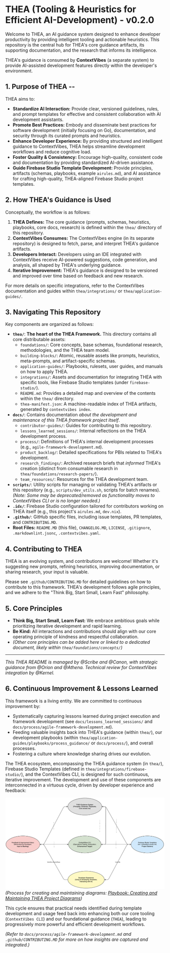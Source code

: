 # THEA (Tooling & Heuristics for Efficient AI-Development) - v0.2.0

Welcome to THEA, an AI guidance system designed to enhance developer productivity by providing intelligent tooling and actionable heuristics. This repository is the central hub for THEA's core guidance artifacts, its supporting documentation, and the research that informs its intelligence.

THEA's guidance is consumed by **ContextVibes** (a separate system) to provide AI-assisted development features directly within the developer's environment.

## 1. Purpose of THEA --

THEA aims to:

* **Standardize AI Interaction:** Provide clear, versioned guidelines, rules, and prompt templates for effective and consistent collaboration with AI development assistants.
* **Promote Best Practices:** Embody and disseminate best practices for software development (initially focusing on Go), documentation, and security through its curated prompts and heuristics.
* **Enhance Developer Experience:** By providing structured and intelligent guidance to ContextVibes, THEA helps streamline development workflows and reduce cognitive load.
* **Foster Quality & Consistency:** Encourage high-quality, consistent code and documentation by providing standardized AI-driven assistance.
* **Guide Firebase Studio Template Development:** Provide principles, artifacts (schemas, playbooks, example `airules.md`), and AI assistance for crafting high-quality, THEA-aligned Firebase Studio project templates.

## 2. How THEA's Guidance is Used

Conceptually, the workflow is as follows:

1. **THEA Defines:** The core guidance (prompts, schemas, heuristics, playbooks, core docs, research) is defined within the `thea/` directory of this repository.
2. **ContextVibes Consumes:** The ContextVibes engine (in its separate repository) is designed to fetch, parse, and interpret THEA's guidance artifacts.
3. **Developers Interact:** Developers using an IDE integrated with ContextVibes receive AI-powered suggestions, code generation, and analysis, all shaped by THEA's underlying guidance.
4. **Iterative Improvement:** THEA's guidance is designed to be versioned and improved over time based on feedback and new research.

For more details on specific integrations, refer to the ContextVibes documentation and guides within `thea/integrations/` or `thea/application-guides/`.

## 3. Navigating This Repository

Key components are organized as follows:

*   **`thea/`**: **The heart of the THEA Framework.** This directory contains all core distributable assets:
    *   `foundations/`: Core concepts, base schemas, foundational research, methodologies, and the THEA team model.
    *   `building-blocks/`: Atomic, reusable assets like prompts, heuristics, meta-prompts, and artifact-specific schemas.
    *   `application-guides/`: Playbooks, rulesets, user guides, and manuals on how to apply THEA.
    *   `integrations/`: Assets and documentation for integrating THEA with specific tools, like Firebase Studio templates (under `firebase-studio/`).
    *   `README.md`: Provides a detailed map and overview of the contents within the `thea/` directory.
    *   `thea-manifest.json`: A machine-readable index of THEA artifacts, generated by `contextvibes index`.
*   **`docs/`**: Contains documentation *about the development and maintenance of this THEA framework project itself*.
    *   `contributor-guides/`: Guides for contributing to *this* repository.
    *   `lessons_learned_sessions/`: Internal reflections on the THEA development process.
    *   `process/`: Definitions of THEA's internal development processes (e.g., `agile-framework-development.md`).
    *   `product_backlog/`: Detailed specifications for PBIs related to THEA's development.
    *   `research_findings/`: Archived research briefs that *informed* THEA's creation (distinct from consumable research in `thea/foundations/research-papers/`).
    *   `team_resources/`: Resources for the THEA development team.
*   **`scripts/`**: Utility scripts for managing or validating THEA's artifacts or this repository (e.g., `scripts/dev_utils.sh`, scripts for batch renames). *(Note: Some may be deprecated/removed as functionality moves to ContextVibes CLI or is no longer needed.)*
*   **`.idx/`**: Firebase Studio configuration tailored for contributors working on THEA itself (e.g., this project's `airules.md`, `dev.nix`).
*   **`.github/`**: GitHub specific files, including issue templates, PR templates, and `CONTRIBUTING.MD`.
*   **Root Files:** `README.MD` (this file), `CHANGELOG.MD`, `LICENSE`, `.gitignore`, `.markdownlint.jsonc`, `.contextvibes.yaml`.

## 4. Contributing to THEA

THEA is an evolving system, and contributions are welcome! Whether it's suggesting new prompts, refining heuristics, improving documentation, or sharing research, your input is valuable.

Please see `.github/CONTRIBUTING.MD` for detailed guidelines on how to contribute to this framework. THEA's development follows agile principles, and we adhere to the "Think Big, Start Small, Learn Fast" philosophy.

## 5. Core Principles

*   **Think Big, Start Small, Learn Fast:** We embrace ambitious goals while prioritizing iterative development and rapid learning.
*   **Be Kind:** All interactions and contributions should align with our core operating principle of kindness and respectful collaboration.
*   *(Other core principles can be added here or linked to a dedicated document, likely within `thea/foundations/concepts/`)*

---
*This THEA README is managed by @Scribe and @Canon, with strategic guidance from @Orion and @Athena. Technical review for ContextVibes integration by @Kernel.*

## 6. Continuous Improvement & Lessons Learned

This framework is a living entity. We are committed to continuous improvement by:

*   Systematically capturing lessons learned during project execution and framework development (see `docs/lessons_learned_sessions/` and `docs/process/agile-framework-development.md`).
*   Feeding valuable insights back into THEA's guidance (within `thea/`), our development playbooks (within `thea/application-guides/playbooks/process_guidance/` or `docs/process/`), and overall processes.
*   Fostering a culture where knowledge sharing drives our evolution.

The THEA ecosystem, encompassing the THEA guidance system (in `thea/`), Firebase Studio Templates (defined in `thea/integrations/firebase-studio/`), and the ContextVibes CLI, is designed for such continuous, iterative improvement. The development and use of these components are interconnected in a virtuous cycle, driven by developer experience and feedback:

![THEA Continuous Improvement Cycle](thea/foundations/assets/images/thea-continuous-improvement-cycle.svg)
*(Process for creating and maintaining diagrams: [Playbook: Creating and Maintaining THEA Project Diagrams](thea/application-guides/playbooks/process_guidance/managing-project-diagrams.md))*

This cycle ensures that practical needs identified during template development and usage feed back into enhancing both our core tooling (`ContextVibes CLI`) and our foundational guidance (`THEA`), leading to progressively more powerful and efficient development workflows.

*(Refer to `docs/process/agile-framework-development.md` and `.github/CONTRIBUTING.MD` for more on how insights are captured and integrated.)*
